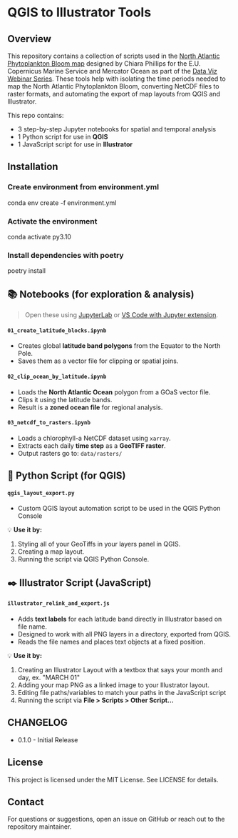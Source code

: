 # QGIS to Illustrator Tools

## Overview

This repository contains a collection of scripts used in the [North Atlantic Phytoplankton Bloom map](https://www.chiaraphillips.com/maps/phytoplankton-bloom) designed by Chiara Phillips for the E.U. Copernicus Marine Service and Mercator Ocean as part of the [Data Viz Webinar Series](https://youtu.be/Ie22d4oVOPA?t=3377).
These tools help with isolating the time periods needed to map the North Atlantic Phytoplankton Bloom, converting NetCDF files to raster formats, and automating the export of map layouts from QGIS and Illustrator.

This repo contains:
- 3 step-by-step Jupyter notebooks for spatial and temporal analysis
- 1 Python script for use in **QGIS**
- 1 JavaScript script for use in **Illustrator**

## Installation

### Create environment from environment.yml
conda env create -f environment.yml

### Activate the environment
conda activate py3.10

### Install dependencies with poetry
poetry install


## 📚 Notebooks (for exploration & analysis)

> Open these using [JupyterLab](https://jupyter.org/) or [VS Code with Jupyter extension](https://marketplace.visualstudio.com/items?itemName=ms-toolsai.jupyter).

#### `01_create_latitude_blocks.ipynb`
- Creates global **latitude band polygons** from the Equator to the North Pole.
- Saves them as a vector file for clipping or spatial joins.

#### `02_clip_ocean_by_latitude.ipynb`
- Loads the **North Atlantic Ocean** polygon from a GOaS vector file.
- Clips it using the latitude bands.
- Result is a **zoned ocean file** for regional analysis.

#### `03_netcdf_to_rasters.ipynb`
- Loads a chlorophyll-a NetCDF dataset using `xarray`.
- Extracts each daily **time step** as a **GeoTIFF raster**.
- Output rasters go to: `data/rasters/`


## 🐍 Python Script (for QGIS)

#### `qgis_layout_export.py`
- Custom QGIS layout automation script to be used in the QGIS Python Console

💡 **Use it by:**
1. Styling all of your GeoTiffs in your layers panel in QGIS.
2. Creating a map layout.
3. Running the script via QGIS Python Console.


## ✒️ Illustrator Script (JavaScript)

#### `illustrator_relink_and_export.js`
- Adds **text labels** for each latitude band directly in Illustrator based on file name.
- Designed to work with all PNG layers in a directory, exported from QGIS.
- Reads the file names and places text objects at a fixed position.

💡 **Use it by:**
1. Creating an Illustrator Layout with a textbox that says your month and day, ex. "MARCH 01"
2. Adding your map PNG as a linked image to your Illustrator layout.
3. Editing file paths/variables to match your paths in the JavaScript script
4. Running the script via **File > Scripts > Other Script...**

## CHANGELOG

- 0.1.0 - Initial Release

## License

This project is licensed under the MIT License. See LICENSE for details.


## Contact

For questions or suggestions, open an issue on GitHub or reach out to the repository maintainer.
